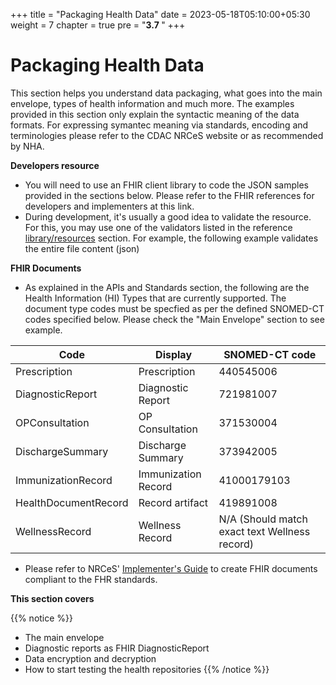 +++
title = "Packaging Health Data"
date = 2023-05-18T05:10:00+05:30
weight = 7
chapter = true
pre = "<b>3.7 </b>"
+++

# Packaging Health Data

This section helps you understand data packaging, what goes into the main envelope, types of health information and much more. The examples provided in this section only explain the syntactic meaning of the data formats. For expressing symantec meaning via standards, encoding and terminologies please refer to the CDAC NRCeS website or as recommended by NHA.

**Developers resource**

- You will need to use an FHIR client library to code the JSON samples provided in the sections below. Please refer to the FHIR references for developers and implementers at this link.
- During development, it's usually a good idea to validate the resource. For this, you may use one of the validators listed in the reference [library/resources](https://sandbox.abdm.gov.in/docs/resources) section. For example, the following example validates the entire file content (json)

**FHIR Documents**

- As explained in the APIs and Standards section, the following are the Health Information (HI) Types that are currently supported. The document type codes must be specfied as per the defined SNOMED-CT codes specified below. Please check the "Main Envelope" section to see example.

Code | Display | SNOMED-CT code
|---|-----|---------|
Prescription	|Prescription|	440545006
DiagnosticReport	|Diagnostic Report|	721981007
OPConsultation	|OP Consultation|	371530004
DischargeSummary	|Discharge Summary|	373942005
ImmunizationRecord	|Immunization Record|	41000179103
HealthDocumentRecord	|Record artifact|	419891008
WellnessRecord	|Wellness Record|	N/A (Should match exact text Wellness record)

- Please refer to NRCeS' [Implementer's Guide](https://nrces.in/ndhm) to create FHIR documents compliant to the FHR standards.

**This section covers**

{{% notice %}}
- The main envelope
- Diagnostic reports as FHIR DiagnosticReport
- Data encryption and decryption
- How to start testing the health repositories
{{% /notice %}}








